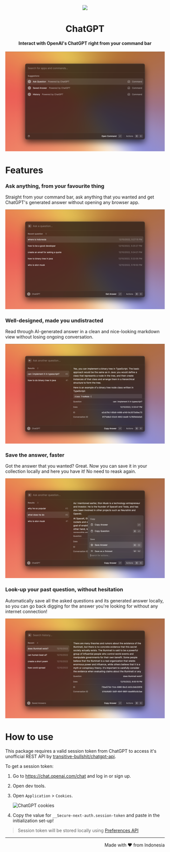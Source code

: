 <p align="center">
<img width=180 src="https://github.com/abielzulio/chatgpt-raycast/blob/main/assets/icon@dark.png?raw=true">
</p>

<h1 align="center">ChatGPT</h1>

<h4 align="center">
Interact with OpenAI's ChatGPT right from your command bar
</h4>

![Conversation View](/metadata/1.png)

# Features

### Ask anything, from your favourite thing

Straight from your command bar, ask anything that you wanted and get ChatGPT's generated answer without opening any browser app.

![Notion connection](/metadata/2.png)

### Well-designed, made you undistracted

Read through AI-generated answer in a clean and nice-looking markdown view without losing ongoing conversation.

![Conversation View](/metadata/3.png)

### Save the answer, faster

Got the answer that you wanted? Great. Now you can save it in your collection locally and here you have it! No need to reask again.

![Natural language](/metadata/4.png)

### Look-up your past question, without hesitation

Automatically save all the asked questions and its generated answer locally, so you can go back digging for the answer you're looking for without any internet connection!

![Natural language](/metadata/5.png)

# How to use

This package requires a valid session token from ChatGPT to access it's unofficial REST API by [transitive-bullshit/chatgpt-api](https://github.com/transitive-bullshit/chatgpt-api).

To get a session token:

1. Go to https://chat.openai.com/chat and log in or sign up.
2. Open dev tools.
3. Open `Application` > `Cookies`.

   ![ChatGPT cookies](https://github.com/transitive-bullshit/chatgpt-api/blob/main/media/session-token.png?raw=true)

4. Copy the value for `__Secure-next-auth.session-token` and paste in the initialization set-up!

> Session token will be stored locally using [Preferences API](https://developers.raycast.com/api-reference/preferences)

---

<p align="right">
Made with ♥ from Indonesia
</p>
